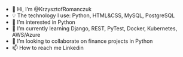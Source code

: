 - 👋 Hi, I’m @KrzysztofRomanczuk
- 💡 The technology I use: Python, HTML&CSS, MySQL, PostgreSQL
- 👀 I’m interested in Python 
- 🌱 I’m currently learning Django, REST, PyTest, Docker, Kubernetes, AWS/Azure
- 💞️ I’m looking to collaborate on finance projects in Python
- 📫 How to reach me Linkedin

<!---
KrzysztofRomanczuk/KrzysztofRomanczuk is a ✨ special ✨ repository because its `README.md` (this file) appears on your GitHub profile.
You can click the Preview link to take a look at your changes.
--->
